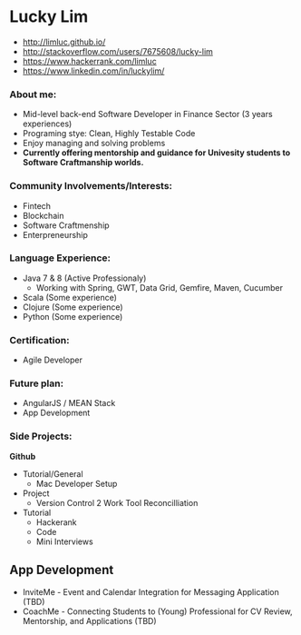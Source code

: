 # Lucky Lim

* http://limluc.github.io/
* http://stackoverflow.com/users/7675608/lucky-lim
* https://www.hackerrank.com/limluc
* https://www.linkedin.com/in/luckylim/

### About me:
* Mid-level back-end Software Developer in Finance Sector (3 years experiences)
* Programing stye: Clean, Highly Testable Code
* Enjoy managing and solving problems
* **Currently offering mentorship and guidance for Univesity students to Software Craftmanship worlds.**

### Community Involvements/Interests:
* Fintech
* Blockchain
* Software Craftmenship
* Enterpreneurship

### Language Experience:
* Java 7 & 8 (Active Professionaly)
  * Working with Spring, GWT, Data Grid, Gemfire, Maven, Cucumber
* Scala (Some experience)
* Clojure (Some experience)
* Python (Some experience)

### Certification:
* Agile Developer

### Future plan:
* AngularJS / MEAN Stack
* App Development

### Side Projects:

**Github**
* Tutorial/General
  * Mac Developer Setup
* Project 
  * Version Control 2 Work Tool Reconcilliation
* Tutorial
  * Hackerank
  * Code
  * Mini Interviews

## App Development
* InviteMe - Event and Calendar Integration for Messaging Application (TBD)
* CoachMe - Connecting Students to (Young) Professional for CV Review, Mentorship, and Applications (TBD)
